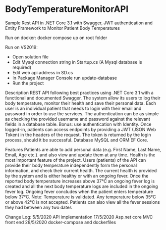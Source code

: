 # BodyTemperatureMonitorAPI
Sample Rest API in .NET Core 3.1 with Swagger, JWT authentication and Entity Framework  to Monitor Patient Body Temperatures

Run on docker:
docker compose up on root folder

Run on VS2019:
- Open solution file
- Edit Mysql connection string in Startup.cs (A Mysql database is required)
- Edit web api address in SD.cs
- In Package Manager Console run update-database
- Run the project


Description
REST API following best practices using .NET Core 3.1 with a functional and documented Swagger. The system allow its users to log their body temperature, monitor their health and save their personal data.
Each user is an individual patient that needs to login with their email and password in order to use the services. The authentication can be as simple as checking the provided username and password against the relevant fields in a database table. Bonus: use authentication with Identity.
Once logged-in, patients can access endpoints by providing a JWT (JSON Web Token) in the headers of the request. The token is returned by the login process, should it be successful. 
Database MySQL and ORM EF Core. 

Features
Patients are able to add personal data (e.g. First Name, Last Name, Email, Age etc.). and also view and update them at any time.
Health is the most important feature of the project. Users (patients) of the API can provide their body temperature independently form the personal information, and check their current health. The current health is provided by the system and is either healthy or with an ongoing fever.
Once the reported body temperature increases above 37°C an ongoing fever log is created and all the next body temperature logs are included in the ongoing fever log. Ongoing fever concludes when the patient enters temperature below 37°C.
Note: Temperature is validated. Any temperature below 35°C or above 42°C is not accepted.
Patients can also view all the fever sessions they had between any two dates

 Change Log:
 5/5/2020 API implementation
 17/5/2020 Asp.net core MVC front end
 28/5/2020 docker-compose and dockerfiles

